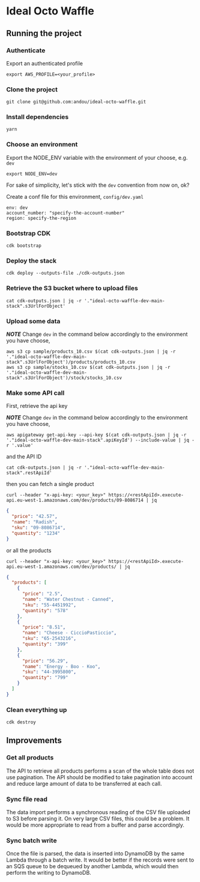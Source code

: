 # Ideal Octo Waffle

## Running the project

### Authenticate

Export an authenticated profile

```
export AWS_PROFILE=<your_profile>
```

### Clone the project

```
git clone git@github.com:andou/ideal-octo-waffle.git
```

### Install dependencies

```
yarn
```

### Choose an environment

Export the NODE_ENV variable with the environment of your choose, e.g. `dev`

```
export NODE_ENV=dev
```

For sake of simplicity, let's stick with the `dev` convention from now on, ok?

Create a conf file for this environment, `config/dev.yaml`

```
env: dev
account_number: "specify-the-account-number"
region: specify-the-region
```

### Bootstrap CDK

```
cdk bootstrap
```

### Deploy the stack

```
cdk deploy --outputs-file ./cdk-outputs.json
```

### Retrieve the S3 bucket where to upload files

```
cat cdk-outputs.json | jq -r '."ideal-octo-waffle-dev-main-stack".s3UrlForObject'
```

### Upload some data

**_NOTE_** Change `dev` in the command below accordingly to the environment you have choose,

```
aws s3 cp sample/products_10.csv $(cat cdk-outputs.json | jq -r '."ideal-octo-waffle-dev-main-stack".s3UrlForObject')/products/products_10.csv
aws s3 cp sample/stocks_10.csv $(cat cdk-outputs.json | jq -r '."ideal-octo-waffle-dev-main-stack".s3UrlForObject')/stock/stocks_10.csv
```

### Make some API call

First, retrieve the api key

**_NOTE_** Change `dev` in the command below accordingly to the environment you have choose,

```
aws apigateway get-api-key --api-key $(cat cdk-outputs.json | jq -r '."ideal-octo-waffle-dev-main-stack".apiKeyId') --include-value | jq -r '.value'
```

and the API ID

```
cat cdk-outputs.json | jq -r '."ideal-octo-waffle-dev-main-stack".restApiId'
```

then you can fetch a single product

```
curl --header "x-api-key: <your_key>" https://<restApiId>.execute-api.eu-west-1.amazonaws.com/dev/products/09-8086714 | jq

```

```json
{
  "price": "42.57",
  "name": "Radish",
  "sku": "09-8086714",
  "quantity": "1234"
}
```

or all the products

```
curl --header "x-api-key: <your_key>" https://<restApiId>.execute-api.eu-west-1.amazonaws.com/dev/products/ | jq
```

```json
{
  "products": [
    {
      "price": "2.5",
      "name": "Water Chestnut - Canned",
      "sku": "55-4451992",
      "quantity": "578"
    },
    {
      "price": "8.51",
      "name": "Cheese - CiccioPasticcio",
      "sku": "65-2543216",
      "quantity": "399"
    },
    {
      "price": "56.29",
      "name": "Energy - Boo - Koo",
      "sku": "44-3995800",
      "quantity": "799"
    }
  ]
}
```

### Clean everything up

```
cdk destroy
```

## Improvements

### Get all products

The API to retrieve all products performs a scan of the whole table does not use pagination. The API should be modified to take pagination into account and reduce large amount of data to be transferred at each call.

### Sync file read

The data import performs a synchronous reading of the CSV file uploaded to S3 before parsing it. On very large CSV files, this could be a problem. It would be more appropriate to read from a buffer and parse accordingly.

### Sync batch write

Once the file is parsed, the data is inserted into DynamoDB by the same Lambda through a batch write. It would be better if the records were sent to an SQS queue to be dequeued by another Lambda, which would then perform the writing to DynamoDB.
